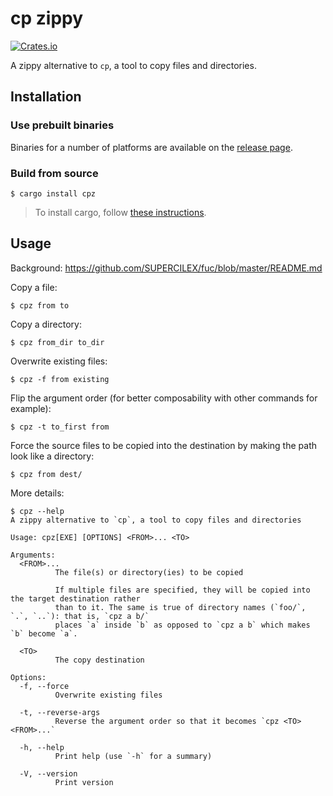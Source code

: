 # cp zippy

[![Crates.io](https://img.shields.io/crates/v/cpz?style=flat-square)](https://crates.io/crates/cpz)

A zippy alternative to `cp`, a tool to copy files and directories.

## Installation

### Use prebuilt binaries

Binaries for a number of platforms are available on the
[release page](https://github.com/SUPERCILEX/fuc/releases/latest).

### Build from source

```console,ignore
$ cargo install cpz
```

> To install cargo, follow
> [these instructions](https://doc.rust-lang.org/cargo/getting-started/installation.html).

## Usage

Background: https://github.com/SUPERCILEX/fuc/blob/master/README.md

Copy a file:

```console
$ cpz from to
```

Copy a directory:

```console
$ cpz from_dir to_dir
```

Overwrite existing files:

```console
$ cpz -f from existing
```

Flip the argument order (for better composability with other commands for example):

```console
$ cpz -t to_first from
```

Force the source files to be copied into the destination by making the path look like a directory:

```console,ignore
$ cpz from dest/
```

More details:

```console
$ cpz --help
A zippy alternative to `cp`, a tool to copy files and directories

Usage: cpz[EXE] [OPTIONS] <FROM>... <TO>

Arguments:
  <FROM>...
          The file(s) or directory(ies) to be copied
          
          If multiple files are specified, they will be copied into the target destination rather
          than to it. The same is true of directory names (`foo/`, `.`, `..`): that is, `cpz a b/`
          places `a` inside `b` as opposed to `cpz a b` which makes `b` become `a`.

  <TO>
          The copy destination

Options:
  -f, --force
          Overwrite existing files

  -t, --reverse-args
          Reverse the argument order so that it becomes `cpz <TO> <FROM>...`

  -h, --help
          Print help (use `-h` for a summary)

  -V, --version
          Print version

```
